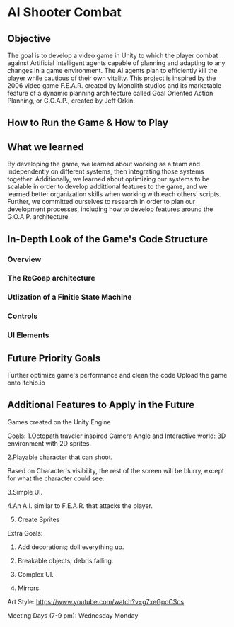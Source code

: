 # AI Shooter Combat

## Objective
The goal is to develop a video game in Unity to which the player combat against Artificial Intelligent agents capable of planning and adapting to any changes in a game
environment. The AI agents plan to efficiently kill the player while cautious of their own vitality. This project is inspired by the 2006 video game F.E.A.R. created by Monolith studios and its marketable feature of a dynamic planning architecture called Goal Oriented Action Planning, or G.O.A.P., created by Jeff Orkin.
## How to Run the Game & How to Play

## What we learned
  By developing the game, we learned about working as a team and independently on different systems, then integrating those systems together. Additionally, we learned about optimizing our systems to be scalable in order to develop addittional features to the game, and we learned better organization skills when working with each others' scripts.
Further, we committed ourselves to research in order to plan our development processes, including how to develop features around the G.O.A.P. architecture. 
## In-Depth Look of the Game's Code Structure

  ### Overview
  
  ### The ReGoap architecture

  ### Utlization of a Finitie State Machine

  ### Controls

  ### UI Elements

## Future Priority Goals
Further optimize game's performance and clean the code
Upload the game onto itchio.io
## Additional Features to Apply in the Future

Games created on the Unity Engine

Goals:
1.Octopath traveler inspired Camera Angle and Interactive world: 3D environment with 2D sprites.

2.Playable character that can shoot.

Based on Character's visibility, the rest of the screen will be blurry, except for what the character could see.

3.Simple UI.

4.An A.I. similar to F.E.A.R. that attacks the player.

5. Create Sprites

Extra Goals:

1. Add decorations; doll everything up.
2. Breakable objects; debris falling. 
3. Complex UI.

4. Mirrors.

Art Style:
https://www.youtube.com/watch?v=g7xeGpoCScs


Meeting Days (7-9 pm):
Wednesday
Monday


